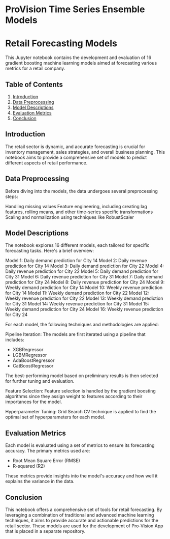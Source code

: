 # ProVision Time Series Ensemble Models
# Retail Forecasting Models
This Jupyter notebook contains the development and evaluation of 16 gradient boosting machine learning models aimed at forecasting various metrics for a retail company. 

## Table of Contents

1. [Introduction](#introduction)
2. [Data Preprocessing](#data-preprocessing)
3. [Model Descriptions](#model-descriptions)
4. [Evaluation Metrics](#evaluation-metrics)
5. [Conclusion](#conclusion)

<a id='introduction'></a>
## Introduction

The retail sector is dynamic, and accurate forecasting is crucial for inventory management, sales strategies, and overall business planning. This notebook aims to provide a comprehensive set of models to predict different aspects of retail performance.

<a id='data-preprocessing'></a>
## Data Preprocessing
Before diving into the models, the data undergoes several preprocessing steps:

Handling missing values
Feature engineering, including creating lag features, rolling means, and other time-series specific transformations
Scaling and normalization using techniques like RobustScaler

<a id='model-descriptions'></a>
## Model Descriptions
The notebook explores 16 different models, each tailored for specific forecasting tasks. Here's a brief overview:

Model 1: Daily demand prediction for City 14
Model 2: Daily revenue prediction for City 14
Model 3: Daily demand prediction for City 22
Model 4: Daily revenue prediction for City 22
Model 5: Daily demand prediction for City 31
Model 6: Daily revenue prediction for City 31
Model 7: Daily demand prediction for City 24
Model 8: Daily revenue prediction for City 24
Model 9: Weekly demand prediction for City 14
Model 10: Weekly revenue prediction for City 14
Model 11: Weekly demand prediction for City 22
Model 12: Weekly revenue prediction for City 22
Model 13: Weekly demand prediction for City 31
Model 14: Weekly revenue prediction for City 31
Model 15: Weekly demand prediction for City 24
Model 16: Weekly revenue prediction for City 24

For each model, the following techniques and methodologies are applied:

Pipeline Iteration: The models are first iterated using a pipeline that includes:

 - XGBRegressor
 - LGBMRegressor
 - AdaBoostRegressor
 - CatBoostRegressor

The best-performing model based on preliminary results is then selected for further tuning and evaluation.

Feature Selection: Feature selection is handled by the gradient boosting algorithms since they assign weight to features according to their importances for the model.

Hyperparameter Tuning: Grid Search CV technique is applied to find the optimal set of hyperparameters for each model.

<a id='evaluation-metrics'></a>
## Evaluation Metrics
Each model is evaluated using a set of metrics to ensure its forecasting accuracy. The primary metrics used are:

 - Root Mean Square Error (RMSE)
 - R-squared (R2)

These metrics provide insights into the model's accuracy and how well it explains the variance in the data.

<a id='conclusion'></a>
## Conclusion
This notebook offers a comprehensive set of tools for retail forecasting. By leveraging a combination of traditional and advanced machine learning techniques, it aims to provide accurate and actionable predictions for the retail sector.
These models are used for the development of Pro-Vision App that is placed in a separate repository.
